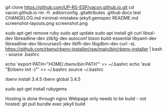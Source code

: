 git clone https://github.com/UP-RS-ESP/vacon.github.io.git
cd vacon.github.io
rm -fr .editorconfig .gitattributes .github docs test CHANGELOG.md minimal-mistakes-jekyll.gemspec README.md screenshot-layouts.png screenshot.png



sudo apt-get remove ruby
sudo apt update
sudo apt install git curl libssl-dev libreadline-dev zlib1g-dev autoconf bison build-essential libyaml-dev libreadline-dev libncurses5-dev libffi-dev libgdbm-dev
curl -sL https://github.com/rbenv/rbenv-installer/raw/main/bin/rbenv-installer | bash -
source .bashrc

echo 'export PATH="$HOME/.rbenv/bin:$PATH"' >> ~/.bashrc
echo 'eval "$(rbenv init -)"' >> ~/.bashrc
source ~/.bashrc

rbenv install 3.4.5
rbenv global 3.4.5

sudo apt-get install rubygems

Hosting is done through nginx
Webpage only needs to be build - not hosted:
git pull
bundle exec jekyll build

